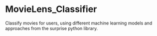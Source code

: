 # MovieLens_Classifier
Classify movies for users, using different machine learning models and approaches from the surprise python library.
